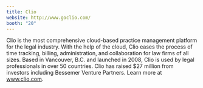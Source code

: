 ```yaml
---
title: Clio
website: http://www.goclio.com/
booth: "20"
---
```


Clio is the most comprehensive cloud-based practice management platform for the legal industry. With the help of the cloud, Clio eases the process of time tracking, billing, administration, and collaboration for law firms of all sizes. Based in Vancouver, B.C. and launched in 2008, Clio is used by legal professionals in over 50 countries. Clio has raised $27 million from investors including Bessemer Venture Partners. Learn more at www.clio.com.
